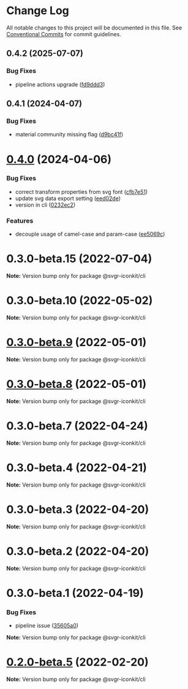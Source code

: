# Change Log

All notable changes to this project will be documented in this file.
See [Conventional Commits](https://conventionalcommits.org) for commit guidelines.

## 0.4.2 (2025-07-07)


### Bug Fixes

* pipeline actions upgrade ([fd9ddd3](https://github.com/svgr-iconkit/svgr-iconkit/commit/fd9ddd3af43ca715e838bae5b58baae05aad9199))





## 0.4.1 (2024-04-07)


### Bug Fixes

* material community missing flag ([d9bc41f](https://github.com/svgr-iconkit/svgr-iconkit/commit/d9bc41ff58f0104aaa7452c8ba662769ed540732))





# [0.4.0](https://github.com/svgr-iconkit/svgr-iconkit/compare/v0.3.1...v0.4.0) (2024-04-06)


### Bug Fixes

* correct transform properties from svg font ([cfb7e51](https://github.com/svgr-iconkit/svgr-iconkit/commit/cfb7e51f5833bcc339eb852a7c93eadfd80186c3))
* update svg data export setting ([eed02de](https://github.com/svgr-iconkit/svgr-iconkit/commit/eed02decdd7c15421b6f5417a38acc176ee124de))
* version in cli ([0232ec2](https://github.com/svgr-iconkit/svgr-iconkit/commit/0232ec22bb8d7d08f8ec97c72572183107e23643))


### Features

* decouple usage of camel-case and param-case ([ee5069c](https://github.com/svgr-iconkit/svgr-iconkit/commit/ee5069c9ad7f2e627ffd827ee93decb400386192))





# 0.3.0-beta.15 (2022-07-04)

**Note:** Version bump only for package @svgr-iconkit/cli





# 0.3.0-beta.10 (2022-05-02)

**Note:** Version bump only for package @svgr-iconkit/cli





# [0.3.0-beta.9](https://github.com/svgr-iconkit/svgr-iconkit/compare/v0.3.0-beta.3...v0.3.0-beta.9) (2022-05-01)

**Note:** Version bump only for package @svgr-iconkit/cli





# [0.3.0-beta.8](https://github.com/svgr-iconkit/svgr-iconkit/compare/v0.3.0-beta.3...v0.3.0-beta.8) (2022-05-01)

**Note:** Version bump only for package @svgr-iconkit/cli





# 0.3.0-beta.7 (2022-04-24)

**Note:** Version bump only for package @svgr-iconkit/cli





# 0.3.0-beta.4 (2022-04-21)

**Note:** Version bump only for package @svgr-iconkit/cli





# 0.3.0-beta.3 (2022-04-20)

**Note:** Version bump only for package @svgr-iconkit/cli





# 0.3.0-beta.2 (2022-04-20)

**Note:** Version bump only for package @svgr-iconkit/cli





# 0.3.0-beta.1 (2022-04-19)


### Bug Fixes

* pipeline issue ([35605a0](https://github.com/svgr-iconkit/svgr-iconkit/commit/35605a00d60b4ec4a944048c9e1e32718a448878))







**Note:** Version bump only for package @svgr-iconkit/cli





# [0.2.0-beta.5](https://github.com/svgr-iconkit/svgr-iconkit/compare/v0.2.0-beta.4...v0.2.0-beta.5) (2022-02-20)

**Note:** Version bump only for package @svgr-iconkit/cli
